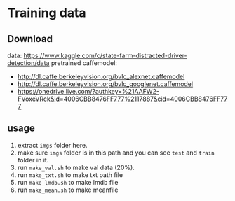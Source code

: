 # Training data
## Download
data: https://www.kaggle.com/c/state-farm-distracted-driver-detection/data
pretrained caffemodel: 
- http://dl.caffe.berkeleyvision.org/bvlc_alexnet.caffemodel
- http://dl.caffe.berkeleyvision.org/bvlc_googlenet.caffemodel
- https://onedrive.live.com/?authkey=%21AAFW2-FVoxeVRck&id=4006CBB8476FF777%2117887&cid=4006CBB8476FF777

## usage
1. extract `imgs` folder here.
2. make sure `imgs` folder is in this path and you can see `test` and `train` folder in it.
3. run `make_val.sh` to make val data (20%).
4. run `make_txt.sh` to make txt path file
5. run `make_lmdb.sh` to make lmdb file
6. run `make_mean.sh` to make meanfile
